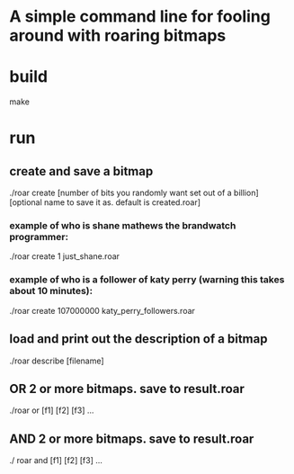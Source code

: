# A simple command line for fooling around with roaring bitmaps

# build
make

# run

## create and save a bitmap
./roar create [number of bits you randomly want set out of a billion] [optional name to save it as. default is created.roar]

### example of who is shane mathews the brandwatch programmer:
./roar create 1 just_shane.roar

### example of who is a follower of katy perry (warning this takes about 10 minutes):
./roar create 107000000 katy_perry_followers.roar

## load and print out the description of a bitmap
./roar describe [filename]

## OR 2 or more bitmaps. save to result.roar

./roar or [f1] [f2] [f3] ...

## AND 2 or more bitmaps. save to result.roar

./ roar and [f1] [f2] [f3] ...